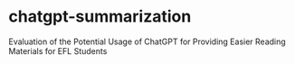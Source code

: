 # chatgpt-summarization
Evaluation of the Potential Usage of ChatGPT for Providing Easier Reading Materials for EFL Students
